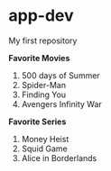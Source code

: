 # app-dev
My first repository

**Favorite Movies**
1. 500 days of Summer
2. Spider-Man
3. Finding You
4. Avengers Infinity War

**Favorite Series**
1. Money Heist
2. Squid Game
3. Alice in Borderlands
